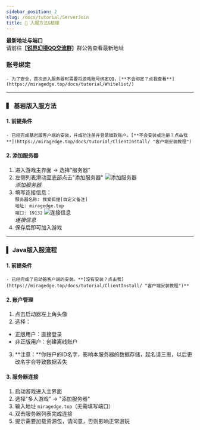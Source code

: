 ```yaml
---
sidebar_position: 2
slug: /docs/tutorial/ServerJoin
title: 🔗 入服方法&链接
---
```


**最新地址与端口**  
请前往【[**锐界幻境QQ交流群**](https://qm.qq.com/q/7oYTVQeBtS/)】群公告查看最新地址

### 账号绑定
    - 为了安全，首次进入服务器时需要将游戏账号绑定QQ，[**不会绑定？点我查看**](https://miragedge.top/docs/tutorial/Whitelist/)  

---

### ▍ 基岩版入服方法

#### 1. 前提条件
    - 已经完成基岩版客户端的安装，并成功注册并登录微软账户。[**不会安装或注册？点击我**](https://miragedge.top/docs/tutorial/ClientInstall/ "客户端安装教程")  

#### 2. 添加服务器
1. 进入游戏主界面 → 选择"服务器"
2. 左侧列表滑动至底部点击"添加服务器"
  ![添加服务器](/img/BEGame.png "添加服务器")  
  *添加服务器*
3. 填写连接信息：  
    `服务器名称: 我爱狐狸[自定义备注]`  
    `地址: miragedge.top`  
    `端口: 19132`
  ![连接信息](/img/BEJoin.png "连接信息")  
  *连接信息*
4. 保存后即可加入游戏

---

### ▍ Java版入服流程

#### 1. 前提条件
    - 已经完成了启动器客户端的安装。**[没有安装？点击我](https://miragedge.top/docs/tutorial/ClientInstall/ "客户端安装教程")**  

#### 2. 账户管理
1. 点击启动器左上角头像
2. 选择：
- 正版用户：直接登录
- 非正版用户：创建离线账户
3. **注意：**你账户的ID名字，影响本服务器的数据存储，起名请三思，以后更改名字会导致数据丢失

#### 3. 服务器连接
1. 启动游戏进入主界面
2. 选择"多人游戏" → "添加服务器"
3. 输入地址 `miragedge.top`（无需填写端口）
4. 双击服务器列表完成连接
5. 提示需要加载资源包，请同意，否则影响正常游玩

